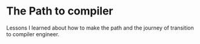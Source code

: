 # The Path to compiler

Lessons I learned about how to make the path and the journey of transition to compiler engineer.
